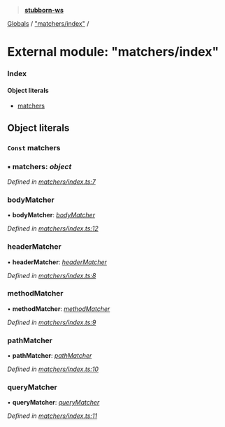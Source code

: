 > **[stubborn-ws](../README.md)**

[Globals](../globals.md) / ["matchers/index"](_matchers_index_.md) /

# External module: "matchers/index"

### Index

#### Object literals

* [matchers](_matchers_index_.md#const-matchers)

## Object literals

### `Const` matchers

### ▪ **matchers**: *object*

*Defined in [matchers/index.ts:7](https://github.com/ybonnefond/stubborn/blob/dd66099/src/matchers/index.ts#L7)*

###  bodyMatcher

• **bodyMatcher**: *[bodyMatcher](_matchers_bodymatcher_.md#bodymatcher)*

*Defined in [matchers/index.ts:12](https://github.com/ybonnefond/stubborn/blob/dd66099/src/matchers/index.ts#L12)*

###  headerMatcher

• **headerMatcher**: *[headerMatcher](_matchers_headermatcher_.md#headermatcher)*

*Defined in [matchers/index.ts:8](https://github.com/ybonnefond/stubborn/blob/dd66099/src/matchers/index.ts#L8)*

###  methodMatcher

• **methodMatcher**: *[methodMatcher](_matchers_methodmatcher_.md#methodmatcher)*

*Defined in [matchers/index.ts:9](https://github.com/ybonnefond/stubborn/blob/dd66099/src/matchers/index.ts#L9)*

###  pathMatcher

• **pathMatcher**: *[pathMatcher](_matchers_pathmatcher_.md#pathmatcher)*

*Defined in [matchers/index.ts:10](https://github.com/ybonnefond/stubborn/blob/dd66099/src/matchers/index.ts#L10)*

###  queryMatcher

• **queryMatcher**: *[queryMatcher](_matchers_querymatcher_.md#querymatcher)*

*Defined in [matchers/index.ts:11](https://github.com/ybonnefond/stubborn/blob/dd66099/src/matchers/index.ts#L11)*